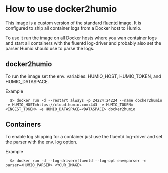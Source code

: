 # How to use docker2humio

This [image](https://github.com/pmech/docker2humio "GitHub Repository")
is a custom version of the standard
[fluentd](https://hub.docker.com/r/fluent/fluentd/) image.  It is
configured to ship all container logs from a Docker host to Humio.

To use it run the image on all Docker hosts where you wan container
logs and start all containers with the fluentd log-driver and probably
also set the parser Humio should use to parse the logs.

## docker2humio

To run the image set the env. variables: HUMIO_HOST, HUMIO_TOKEN, and
HUMIO_DATASPACE.

Example
```
  $> docker run -d --restart always -p 24224:24224 --name docker2humio -e HUMIO_HOST=https://cloud.humio.com:443 -e HUMIO_TOKEN=<INGEST_TOKEN> -e HUMIO_DATASPACE=<DATASPACE> docker2humio
```

## Containers

To enable log shipping for a container just use the fluentd log-driver
and set the parser with the env. log option.

Example
```
  $> docker run -d --log-driver=fluentd --log-opt env=parser -e parser=<HUMIO_PARSER> <YOUR_IMAGE>
```
